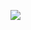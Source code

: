 <img src='https://g.gravizo.com/svg?
 digraph G {
   image <- look-up table: changes appearance
 }
'/>